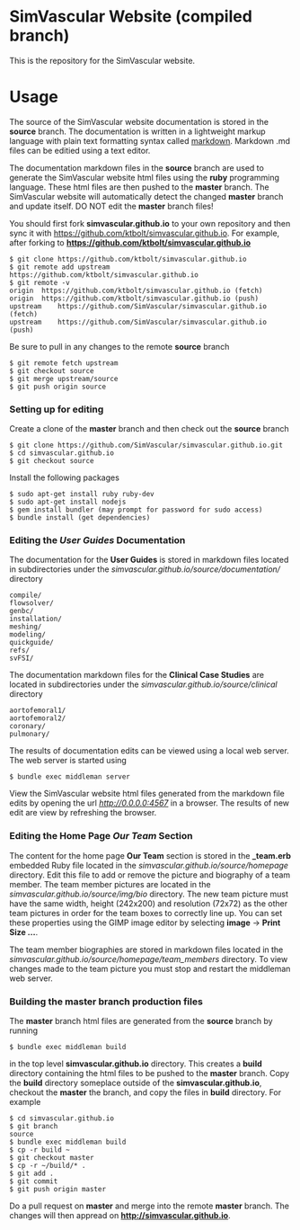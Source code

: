 # SimVascular Website (compiled branch)

This is the repository for the SimVascular website.

# Usage

The source of the SimVascular website documentation is stored in the **source** branch. The documentation is written in a lightweight markup language with plain text formatting syntax called [markdown](https://daringfireball.net/projects/markdown). Markdown .md files can be editied using a text editor.

The documentation markdown files in the **source** branch are used to generate the SimVascular website html files using the **ruby** programming language. These html files are then pushed to the **master** branch. The SimVascular website will automatically detect the changed **master** branch and update itself. DO NOT edit the **master** branch files!

You should first fork **simvascular.github.io** to your own repository and then sync it with https://github.com/ktbolt/simvascular.github.io. For example, after forking to **https://github.com/ktbolt/simvascular.github.io**

```
$ git clone https://github.com/ktbolt/simvascular.github.io
$ git remote add upstream https://github.com/ktbolt/simvascular.github.io
$ git remote -v
origin	https://github.com/ktbolt/simvascular.github.io (fetch)
origin	https://github.com/ktbolt/simvascular.github.io (push)
upstream	https://github.com/SimVascular/simvascular.github.io (fetch)
upstream	https://github.com/SimVascular/simvascular.github.io (push)
```

Be sure to pull in any changes to the remote **source** branch
```
$ git remote fetch upstream
$ git checkout source
$ git merge upstream/source
$ git push origin source
```

### Setting up for editing

Create a clone of the **master** branch and then check out the **source** branch
```
$ git clone https://github.com/SimVascular/simvascular.github.io.git
$ cd simvascular.github.io
$ git checkout source
```

Install the following packages

```
$ sudo apt-get install ruby ruby-dev
$ sudo apt-get install nodejs
$ gem install bundler (may prompt for password for sudo access)
$ bundle install (get dependencies)
```

### Editing the ***User Guides*** Documentation

The documentation for the **User Guides** is stored in markdown files located in subdirectories under the *simvascular.github.io/source/documentation/* directory

```
compile/
flowsolver/
genbc/
installation/
meshing/
modeling/
quickguide/
refs/
svFSI/
```
The documentation markdown files for the **Clinical Case Studies** are located in subdirectories under the *simvascular.github.io/source/clinical* directory
```
aortofemoral1/
aortofemoral2/
coronary/
pulmonary/
```
The results of documentation edits can be viewed using a local web server. The web server is started using
```
$ bundle exec middleman server
```
View the SimVascular website html files generated from the markdown file edits by opening the url *http://0.0.0.0:4567* in a browser. The results of new edit are view by refreshing the browser.

### Editing the Home Page ***Our Team*** Section

The content for the home page **Our Team** section is stored in the **_team.erb** embedded Ruby file located in the *simvascular.github.io/source/homepage* directory. Edit this file to add or remove the picture and biography of a team member. The team member pictures are located in the *simvascular.github.io/source/img/bio* directory. The new team picture must have the same width, height (242x200) and resolution (72x72) as the other team pictures in order for the team boxes to correctly line up. You can set these properties using the GIMP image editor by selecting **image** -> **Print Size ...**.

The team member biographies are stored in markdown files located in the *simvascular.github.io/source/homepage/team_members* directory. To view changes made to the team picture you must stop and restart the middleman web server. 

### Building the **master** branch production files

The **master** branch html files are generated from the **source** branch by running
```
$ bundle exec middleman build
```
in the top level **simvascular.github.io** directory. This creates a **build** directory containing the html files to be pushed to the **master** branch. Copy the **build** directory someplace outside of the **simvascular.github.io**, checkout the **master** the branch, and copy the files in **build** directory. For example
```
$ cd simvascular.github.io
$ git branch
source
$ bundle exec middleman build
$ cp -r build ~
$ git checkout master
$ cp -r ~/build/* .
$ git add .
$ git commit
$ git push origin master
```

Do a pull request on **master** and merge into the remote **master** branch. The changes will then appread on **http://simvascular.github.io**.


